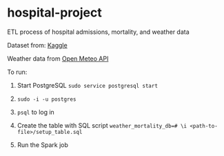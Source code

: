 # hospital-project

ETL process of hospital admissions, mortality, and weather data

Dataset from: [Kaggle](https://www.kaggle.com/datasets/ashishsahani/hospital-admissions-data?select=table_headings.csv)

Weather data from [Open Meteo API](https://open-meteo.com/)

To run:

1. Start PostgreSQL
`sudo service postgresql start`

2. `sudo -i -u postgres`

3. `psql` to log in

4. Create the table with SQL script `weather_mortality_db=# \i <path-to-file>/setup_table.sql`

5. Run the Spark job 
